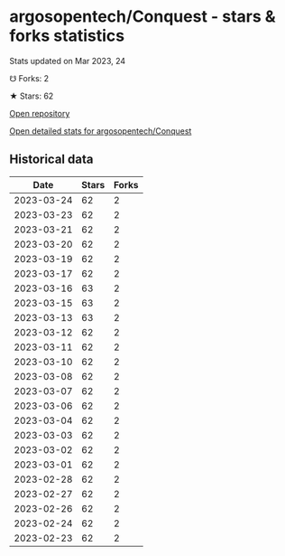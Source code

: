 # argosopentech/Conquest - stars & forks statistics

Stats updated on Mar 2023, 24

☋ Forks: 2

★ Stars: 62

[Open repository](https://github.com/argosopentech/Conquest)

[Open detailed stats for argosopentech/Conquest](https://reviewgithub.com/rep/argosopentech/Conquest)

## Historical data
| Date | Stars | Forks |
|------|-------|-------|
| 2023-03-24 | 62 | 2 | 
| 2023-03-23 | 62 | 2 | 
| 2023-03-21 | 62 | 2 | 
| 2023-03-20 | 62 | 2 | 
| 2023-03-19 | 62 | 2 | 
| 2023-03-17 | 62 | 2 | 
| 2023-03-16 | 63 | 2 | 
| 2023-03-15 | 63 | 2 | 
| 2023-03-13 | 63 | 2 | 
| 2023-03-12 | 62 | 2 | 
| 2023-03-11 | 62 | 2 | 
| 2023-03-10 | 62 | 2 | 
| 2023-03-08 | 62 | 2 | 
| 2023-03-07 | 62 | 2 | 
| 2023-03-06 | 62 | 2 | 
| 2023-03-04 | 62 | 2 | 
| 2023-03-03 | 62 | 2 | 
| 2023-03-02 | 62 | 2 | 
| 2023-03-01 | 62 | 2 | 
| 2023-02-28 | 62 | 2 | 
| 2023-02-27 | 62 | 2 | 
| 2023-02-26 | 62 | 2 | 
| 2023-02-24 | 62 | 2 | 
| 2023-02-23 | 62 | 2 | 

